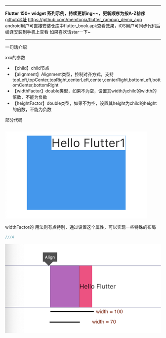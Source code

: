 

---
**Flutter 150+ widget 系列示例，持续更新ing~~，更新顺序为按A-Z排序**<br>
[github地址](https://github.com/memtopia/flutter_rampup_demo_app) https://github.com/memtopia/flutter_rampup_demo_app<br>
android用户可直接安装仓库中flutter_book.apk查看效果，iOS用户可同步代码后编译安装到手机上查看
如果喜欢请star一下~

---


一句话介绍<br>

xxx的参数
* 【child】child节点
* 【alignment】Alignment类型，控制对齐方式，支持topLeft,topCenter,topRight,centerLeft,center,centerRight,bottomLeft,bottomCenter,bottomRight
* 【widthFactor】double类型，如果不为空，设置其width为child的width的倍数，不能为负数
* 【heightFactor】double类型，如果不为空，设置其height为child的height的倍数，不能为负数

部分代码

```dart


```
![Align](https://github.com/memtopia/flutter_rampup/raw/master/images/Align1.png)

widthFactor的 用法则有点特别，通过设置这个属性，可以实现一些特殊的布局

```dart
///A
```
![Align](https://github.com/memtopia/flutter_rampup/raw/master/images/Align2.png)

